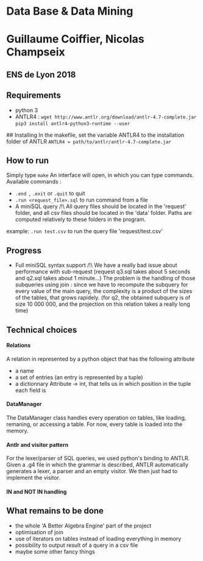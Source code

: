 # Data Base & Data Mining
# Guillaume Coiffier, Nicolas Champseix
## ENS de Lyon 2018

## Requirements
- python 3
- ANTLR4 :
`wget http://www.antlr.org/download/antlr-4.7-complete.jar`
`pip3 install antlr4-python3-runtime --user`

## Installing
In the makefile, set the variable ANTLR4 to the installation folder of ANTLR
`ANTLR4 = path/to/antlr/antlr-4.7-complete.jar`

## How to run
Simply type `make`
An interface will open, in which you can type commands.
Available commands :
- `.end `, `.exit` or `.quit` to quit
- `.run <request_file>.sql` to run command from a file
- A miniSQL query
/!\ All query files should be located in the 'request' folder, and all csv files should be located in the 'data' folder. Paths are computed relatively to these folders in the program.

example:
    `.run test.csv` to run the query file 'request/test.csv'

## Progress
- Full miniSQL syntax support
/!\ We have a really bad issue about performance with sub-request (request q3.sql takes about 5 seconds and q2.sql takes about 1 minute...)
The problem is the handling of those subqueries using join : since we have to recompute the subquery for every value of the main query, the complexity is a product of the sizes of the tables, that grows rapidely. (for q2, the obtained subquery is of size 10 000 000, and the projection on this relation takes a really long time)

## Technical choices
#### Relations
A relation in represented by a python object that has the following attribute
- a name <string>
- a set of entries (an entry is represented by a tuple)
- a dictionnary Attribute -> int, that tells us in which position in the tuple each field is

#### DataManager
The DataManager class handles every operation on tables, like loading, remaning, or accessing a table.
For now, every table is loaded into the memory.

#### Antlr and visitor pattern
For the lexer/parser of SQL queries, we used python's binding to ANTLR.
Given a .g4 file in which the grammar is described, ANTLR automatically generates a lexer, a parser and an empty visitor.
We then just had to implement the visitor.

#### IN and NOT IN handling



## What remains to be done
- the whole 'A Better Algebra Engine' part of the project
- optimisation of join
- use of iterators on tables instead of loading everything in memory
- possibility to output result of a query in a csv file
- maybe some other fancy things
